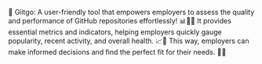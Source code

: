 🚀 Giitgo: A user-friendly tool that empowers employers to assess the quality and performance of GitHub repositories effortlessly! 📊👩‍💻 It provides essential metrics and indicators, helping employers quickly gauge popularity, recent activity, and overall health. 📈🔄 This way, employers can make informed decisions and find the perfect fit for their needs. 🎯💼